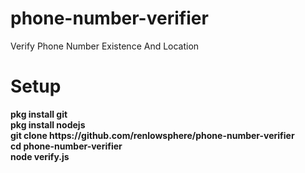 # phone-number-verifier
Verify Phone Number Existence And Location
# Setup
<b>
pkg install git<br>
pkg install nodejs<br>
git clone https://github.com/renlowsphere/phone-number-verifier<br>
cd phone-number-verifier<br>
node verify.js

